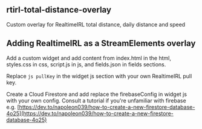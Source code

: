 ## rtirl-total-distance-overlay

Custom overlay for RealtimeIRL total distance, daily distance and speed

## Adding RealtimeIRL as a StreamElements overlay

Add a custom widget and add content from index.html in the html, styles.css in css, script.js in js, and fields.json in fields sections.

Replace ```js pullKey``` in the widget js section with your own RealtimeIRL pull key.

Create a Cloud Firestore and add replace the firebaseConfig in widget js with your own config. Consult a tutorial if you're unfamiliar with firebase e.g. [https://dev.to/napoleon039/how-to-create-a-new-firestore-database-4o25](https://dev.to/napoleon039/how-to-create-a-new-firestore-database-4o25)
